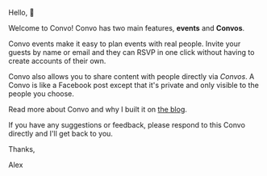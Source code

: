 Hello, 👋

Welcome to Convo! Convo has two main features, **events** and **Convos**.

Convo events make it easy to plan events with real people. Invite your guests by name or email and they can RSVP in one click without having to create accounts of their own.

Convo also allows you to share content with people directly via *Convos*. A Convo is like a Facebook post except that it's private and only visible to the people you choose.

Read more about Convo and why I built it on [the blog](https://blog.convo.events/hello-world).

If you have any suggestions or feedback, please respond to this Convo directly and I'll get back to you.

Thanks,

Alex

